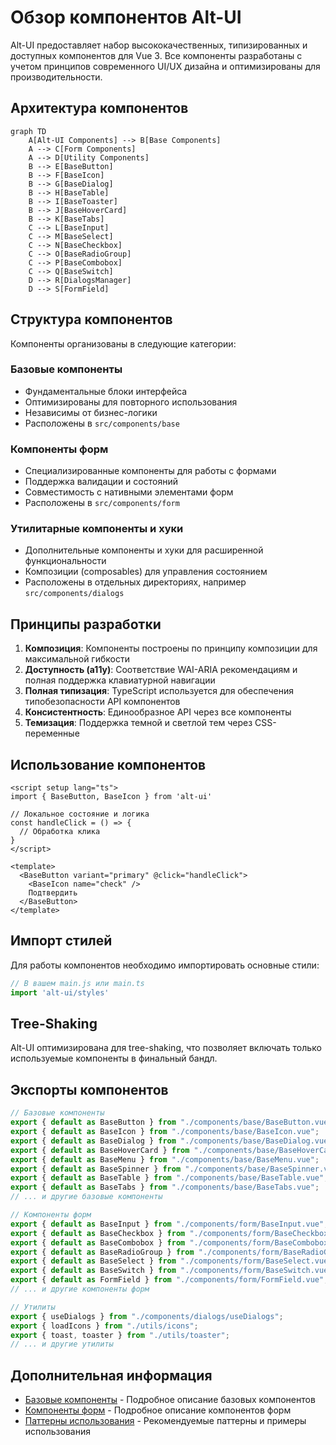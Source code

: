# Обзор компонентов Alt-UI

Alt-UI предоставляет набор высококачественных, типизированных и доступных компонентов для Vue 3. Все компоненты разработаны с учетом принципов современного UI/UX дизайна и оптимизированы для производительности.

## Архитектура компонентов

```mermaid
graph TD
    A[Alt-UI Components] --> B[Base Components]
    A --> C[Form Components]
    A --> D[Utility Components]
    B --> E[BaseButton]
    B --> F[BaseIcon]
    B --> G[BaseDialog]
    B --> H[BaseTable]
    B --> I[BaseToaster]
    B --> J[BaseHoverCard]
    B --> K[BaseTabs]
    C --> L[BaseInput]
    C --> M[BaseSelect]
    C --> N[BaseCheckbox]
    C --> O[BaseRadioGroup]
    C --> P[BaseCombobox]
    C --> Q[BaseSwitch]
    D --> R[DialogsManager]
    D --> S[FormField]
```

## Структура компонентов

Компоненты организованы в следующие категории:

### Базовые компоненты
- Фундаментальные блоки интерфейса
- Оптимизированы для повторного использования
- Независимы от бизнес-логики
- Расположены в `src/components/base`

### Компоненты форм
- Специализированные компоненты для работы с формами
- Поддержка валидации и состояний
- Совместимость с нативными элементами форм
- Расположены в `src/components/form`

### Утилитарные компоненты и хуки
- Дополнительные компоненты и хуки для расширенной функциональности
- Композиции (composables) для управления состоянием
- Расположены в отдельных директориях, например `src/components/dialogs`

## Принципы разработки

1. **Композиция**: Компоненты построены по принципу композиции для максимальной гибкости
2. **Доступность (a11y)**: Соответствие WAI-ARIA рекомендациям и полная поддержка клавиатурной навигации
3. **Полная типизация**: TypeScript используется для обеспечения типобезопасности API компонентов
4. **Консистентность**: Единообразное API через все компоненты
5. **Темизация**: Поддержка темной и светлой тем через CSS-переменные

## Использование компонентов

```vue
<script setup lang="ts">
import { BaseButton, BaseIcon } from 'alt-ui'

// Локальное состояние и логика
const handleClick = () => {
  // Обработка клика
}
</script>

<template>
  <BaseButton variant="primary" @click="handleClick">
    <BaseIcon name="check" />
    Подтвердить
  </BaseButton>
</template>
```

## Импорт стилей

Для работы компонентов необходимо импортировать основные стили:

```js
// В вашем main.js или main.ts
import 'alt-ui/styles'
```

## Tree-Shaking

Alt-UI оптимизирована для tree-shaking, что позволяет включать только используемые компоненты в финальный бандл.

## Экспорты компонентов

```ts
// Базовые компоненты
export { default as BaseButton } from "./components/base/BaseButton.vue";
export { default as BaseIcon } from "./components/base/BaseIcon.vue";
export { default as BaseDialog } from "./components/base/BaseDialog.vue";
export { default as BaseHoverCard } from "./components/base/BaseHoverCard.vue";
export { default as BaseMenu } from "./components/base/BaseMenu.vue";
export { default as BaseSpinner } from "./components/base/BaseSpinner.vue";
export { default as BaseTable } from "./components/base/BaseTable.vue";
export { default as BaseTabs } from "./components/base/BaseTabs.vue";
// ... и другие базовые компоненты

// Компоненты форм
export { default as BaseInput } from "./components/form/BaseInput.vue";
export { default as BaseCheckbox } from "./components/form/BaseCheckbox.vue";
export { default as BaseCombobox } from "./components/form/BaseCombobox.vue";
export { default as BaseRadioGroup } from "./components/form/BaseRadioGroup.vue";
export { default as BaseSelect } from "./components/form/BaseSelect.vue";
export { default as BaseSwitch } from "./components/form/BaseSwitch.vue";
export { default as FormField } from "./components/form/FormField.vue";
// ... и другие компоненты форм

// Утилиты
export { useDialogs } from "./components/dialogs/useDialogs";
export { loadIcons } from "./utils/icons";
export { toast, toaster } from "./utils/toaster";
// ... и другие утилиты
```

## Дополнительная информация

- [Базовые компоненты](/components/base-components) - Подробное описание базовых компонентов
- [Компоненты форм](/components/form-components) - Подробное описание компонентов форм
- [Паттерны использования](/components/patterns) - Рекомендуемые паттерны и примеры использования 